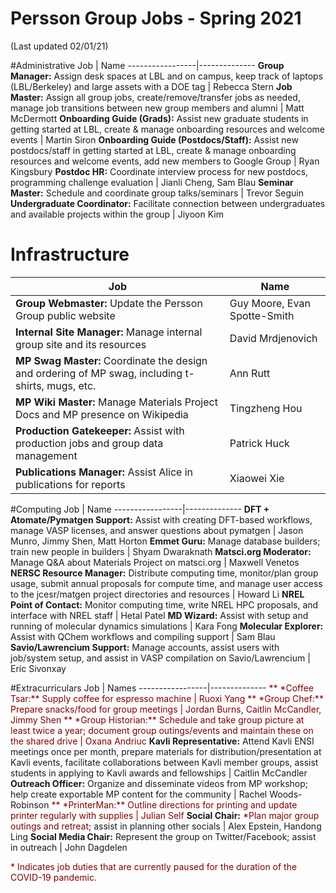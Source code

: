 # Persson Group Jobs - Spring 2021
(Last updated 02/01/21)

#Administrative
Job | Name
-----------------|--------------
**Group Manager:** Assign desk spaces at LBL and on campus, keep track of laptops (LBL/Berkeley) and large assets with a DOE tag | Rebecca Stern
**Job Master:** Assign all group jobs, create/remove/transfer jobs as needed, manage job transitions between new group members and alumni | Matt McDermott
**Onboarding Guide (Grads):** Assist new graduate students in getting started at LBL, create & manage onboarding resources and welcome events | Martin Siron
**Onboarding Guide (Postdocs/Staff):** Assist new postdocs/staff in getting started at LBL, create & manage onboarding resources and welcome events, add new members to Google Group | Ryan Kingsbury
**Postdoc HR:** Coordinate interview process for new postdocs, programming challenge evaluation | Jianli Cheng, Sam Blau
**Seminar Master:** Schedule and coordinate group talks/seminars | Trevor Seguin
**Undergraduate Coordinator:** Facilitate connection between undergraduates and available projects within the group | Jiyoon Kim

# Infrastructure
Job | Name
-----------------|--------------
**Group Webmaster:** Update the Persson Group public website | Guy Moore, Evan Spotte-Smith
**Internal Site Manager:** Manage internal group site and its resources| David Mrdjenovich
**MP Swag Master:** Coordinate the design and ordering of MP swag, including t-shirts, mugs, etc. | Ann Rutt
**MP Wiki Master:** Manage Materials Project Docs and MP presence on Wikipedia | Tingzheng Hou
**Production Gatekeeper:** Assist with production jobs and group data management | Patrick Huck
**Publications Manager:** Assist Alice in publications for reports | Xiaowei Xie

#Computing
Job | Name
-----------------|--------------
**DFT + Atomate/Pymatgen Support:** Assist with creating DFT-based workflows, manage VASP licenses, and answer questions about pymatgen | Jason Munro, Jimmy Shen, Matt Horton
**Emmet Guru:** Manage database builders; train new people in builders | Shyam Dwaraknath
**Matsci.org Moderator:** Manage Q&A about Materials Project on matsci.org | Maxwell Venetos
**NERSC Resource Manager:** Distribute computing time, monitor/plan group usage, submit annual proposals for compute time, and manage user access to the jcesr/matgen project directories and resources | Howard Li
**NREL Point of Contact:** Monitor computing time, write NREL HPC proposals, and interface with NREL staff | Hetal Patel
**MD Wizard:** Assist with setup and running of molecular dynamics simulations | Kara Fong
**Molecular Explorer:** Assist with QChem workflows and compiling support | Sam Blau
**Savio/Lawrencium Support:** Manage accounts, assist users with job/system setup, and assist in VASP compilation on Savio/Lawrencium | Eric Sivonxay

#Extracurriculars
Job | Names
-----------------|--------------
<span style="color:maroon">** \*Coffee Tsar:** Supply coffee for espresso machine | Ruoxi Yang </span>
<span style="color:maroon">** \*Group Chef:** Prepare snacks/food for group meetings | Jordan Burns, Caitlin McCandler, Jimmy Shen </span>
<span style="color:maroon">** \*Group Historian:** Schedule and take group picture at least twice a year; document group outings/events and maintain these on the shared drive | Oxana Andriuc </span>
**Kavli Representative:** Attend Kavli ENSI meetings once per month, prepare materials for distribution/presentation at Kavli events, facilitate collaborations between Kavli member groups, assist students in applying to Kavli awards and fellowships | Caitlin McCandler
**Outreach Officer:** Organize and disseminate videos from MP workshop; help create exportable MP content for the community | Rachel Woods-Robinson
<span style="color:maroon">** \*PrinterMan:** Outline directions for printing and update printer regularly with supplies | Julian Self </span>
**Social Chair:** <span style="color:maroon">\*Plan major group outings and retreat; </span> assist in planning other socials | Alex Epstein, Handong Ling
**Social Media Chair:** Represent the group on Twitter/Facebook; assist in outreach | John Dagdelen

<span style="color:maroon"> \* Indicates job duties that are currently paused for 
the duration of the COVID-19 pandemic. </span>